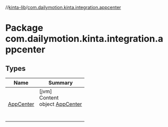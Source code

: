 //[kinta-lib](../../index.md)/[com.dailymotion.kinta.integration.appcenter](index.md)



# Package com.dailymotion.kinta.integration.appcenter  


## Types  
  
|  Name |  Summary | 
|---|---|
| <a name="com.dailymotion.kinta.integration.appcenter/AppCenter///PointingToDeclaration/"></a>[AppCenter](-app-center/index.md)| <a name="com.dailymotion.kinta.integration.appcenter/AppCenter///PointingToDeclaration/"></a>[jvm]  <br>Content  <br>object [AppCenter](-app-center/index.md)  <br><br><br>|

